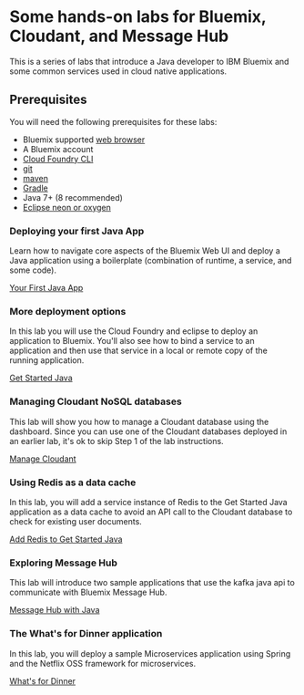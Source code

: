 # Some hands-on labs for Bluemix, Cloudant, and Message Hub

This is a series of labs that introduce a Java developer to IBM Bluemix and some common services used in cloud native applications.

## Prerequisites
You will need the following prerequisites for these labs:

* Bluemix supported [web browser](https://console.ng.bluemix.net/docs/overview/prereqs.html#prereqs)
* A Bluemix account
* [Cloud Foundry CLI](https://github.com/cloudfoundry/cli#downloads)
* [git](https://git-scm.com/)
* [maven](https://maven.apache.org/)
* [Gradle](https://gradle.org/)
* Java 7+ (8 recommended)
* [Eclipse neon or oxygen](http://www.eclipse.org/)

### Deploying your first Java App
Learn how to navigate core aspects of the Bluemix Web UI and deploy a Java application using a boilerplate (combination of runtime, a service, and some code).

[Your First Java App](FirstJavaApp/README.md)

### More deployment options
In this lab you will use the Cloud Foundry and eclipse to deploy an application to Bluemix. You'll also see how to bind a service to an application and then use that service in a local or remote copy of the running application.

[Get Started Java](https://github.com/kostickm/get-started-java)

### Managing Cloudant NoSQL databases
This lab will show you how to manage a Cloudant database using the dashboard. Since you can use one of the Cloudant databases deployed in an earlier lab, it's ok to skip Step 1 of the lab instructions.

[Manage Cloudant](ManageCloudant/README.md)

### Using Redis as a data cache
In this lab, you will add a service instance of Redis to the Get Started Java application as a data cache to avoid an API call to the Cloudant database to check for existing user documents.

[Add Redis to Get Started Java](https://github.com/timroster/get-started-java)

### Exploring Message Hub
This lab will introduce two sample applications that use the kafka java api to communicate with Bluemix Message Hub.

[Message Hub with Java](https://github.com/timroster/message-hub-samples/blob/master/LAB_README.md)

### The What's for Dinner application
In this lab, you will deploy a sample Microservices application using Spring and the Netflix OSS framework for microservices.

[What's for Dinner](https://github.com/ibm-cloud-architecture/refarch-cloudnative-netflix)
